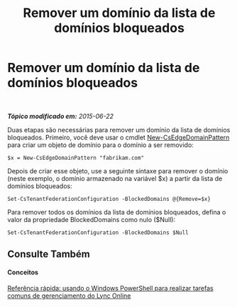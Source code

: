 ﻿---
title: Remover um domínio da lista de domínios bloqueados
TOCTitle: Remover um domínio da lista de domínios bloqueados
ms:assetid: a11ea475-bb8b-44be-a5a5-4abb2fed42b8
ms:mtpsurl: https://technet.microsoft.com/pt-br/library/Dn362830(v=OCS.15)
ms:contentKeyID: 56270452
ms.date: 06/02/2017
mtps_version: v=OCS.15
ms.translationtype: HT
---

# Remover um domínio da lista de domínios bloqueados

 

_**Tópico modificado em:** 2015-06-22_

Duas etapas são necessárias para remover um domínio da lista de domínios bloqueados. Primeiro, você deve usar o cmdlet [New-CsEdgeDomainPattern](new-csedgedomainpattern.md) para criar um objeto de domínio para o domínio a ser removido:

    $x = New-CsEdgeDomainPattern "fabrikam.com"

Depois de criar esse objeto, use a seguinte sintaxe para remover o domínio (neste exemplo, o domínio armazenado na variável $x) a partir da lista de domínios bloqueados:

    Set-CsTenantFederationConfiguration -BlockedDomains @{Remove=$x}

Para remover todos os domínios da lista de domínios bloqueados, defina o valor da propriedade BlockedDomains como nulo ($Null):

    Set-CsTenantFederationConfiguration -BlockedDomains $Null

## Consulte Também

#### Conceitos

[Referência rápida: usando o Windows PowerShell para realizar tarefas comuns de gerenciamento do Lync Online](quick-reference-using-windows-powershell-to-do-common-skype-for-business-online-management-tasks.md)

